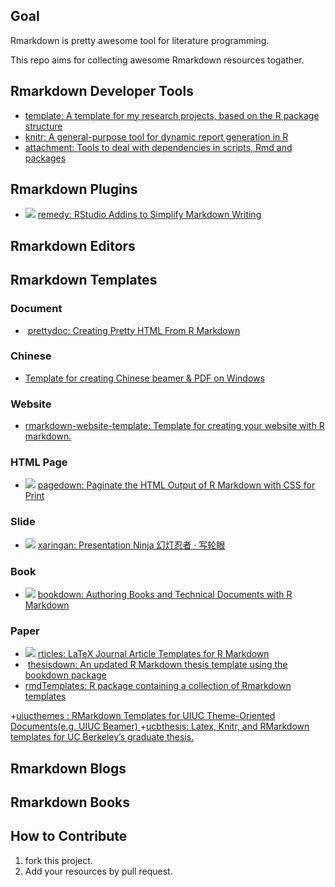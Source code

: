 ## Goal

Rmarkdown is pretty awesome tool for literature programming.

This repo aims for collecting awesome Rmarkdown resources togather.

## Rmarkdown Developer Tools

+ [template: A template for my research projects, based on the R package structure](https://github.com/cboettig/template)
+ [knitr: A general-purpose tool for dynamic report generation in R ](https://github.com/yihui/knitr)
+ [attachment: 
Tools to deal with dependencies in scripts, Rmd and packages](https://github.com/ThinkR-open/attachment)

## Rmarkdown Plugins

+ ![](https://camo.githubusercontent.com/73957f886d9c8f29cdec1fdcab32d5d727406acb/687474703a2f2f6372616e6c6f67732e722d706b672e6f72672f6261646765732f72656d656479) [remedy: RStudio Addins to Simplify Markdown Writing ](https://github.com/ThinkR-open/remedy) 

## Rmarkdown Editors

## Rmarkdown Templates

### Document

+ ![]() [prettydoc: Creating Pretty HTML From R Markdown](http://yixuan.cos.name/prettydoc/)

### Chinese

+ [Template for creating Chinese beamer & PDF on Windows](https://github.com/BruceZhaoR/Zh-beamer)

### Website

+ [rmarkdown-website-template: Template for creating your website with R markdown.](https://github.com/privefl/rmarkdown-website-template)

### HTML Page

+ ![](https://camo.githubusercontent.com/3eaae45724be1b7b65d2f53f485a00153794cb57/68747470733a2f2f6372616e6c6f67732e722d706b672e6f72672f6261646765732f70616765646f776e) [pagedown: Paginate the HTML Output of R Markdown with CSS for Print](https://github.com/rstudio/pagedown)

### Slide

+ ![](https://camo.githubusercontent.com/d8cc9494b62517414e1ad14ca779fab9b43ad3b3/68747470733a2f2f6372616e6c6f67732e722d706b672e6f72672f6261646765732f786172696e67616e) [xaringan: Presentation Ninja 幻灯忍者 · 写轮眼](https://github.com/yihui/xaringan)

### Book

+ ![](https://camo.githubusercontent.com/fc70b6d766dc92e893fa58088510061337b48ce5/68747470733a2f2f6372616e6c6f67732e722d706b672e6f72672f6261646765732f626f6f6b646f776e) [bookdown: Authoring Books and Technical Documents with R Markdown](https://github.com/rstudio/bookdown)

### Paper

+ ![](https://camo.githubusercontent.com/e6fd39f323ae2c411d996b8713237983dc0a7134/68747470733a2f2f6372616e6c6f67732e722d706b672e6f72672f6261646765732f727469636c6573) [rticles: LaTeX Journal Article Templates for R Markdown](https://github.com/rstudio/rticles)
+ ![]() [thesisdown: An updated R Markdown thesis template using the bookdown package](https://github.com/ismayc/thesisdown)
+ [rmdTemplates: R package containing a collection of Rmarkdown templates ](https://github.com/Pakillo/rmdTemplates)

+[uiucthemes : RMarkdown Templates for UIUC Theme-Oriented Documents(e.g. UIUC Beamer) ](https://github.com/coatless/uiucthemes)
+[ucbthesis: Latex, Knitr, and RMarkdown templates for UC Berkeley’s graduate thesis.](https://cran.r-project.org/web/packages/ucbthesis/index.html)


## Rmarkdown Blogs

## Rmarkdown Books

## How to Contribute

1. fork this project.
2. Add your resources by pull request.

